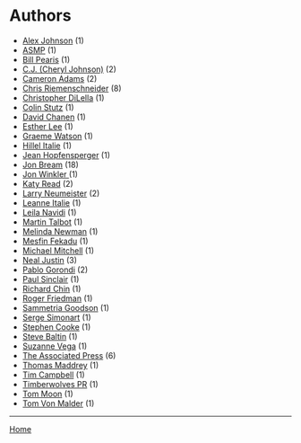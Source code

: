 # Authors

  * [Alex Johnson](./alex-johnson/) (1)
  * [ASMP](./asmp/) (1)
  * [Bill Pearis](./bill-pearis/) (1)
  * [C.J. (Cheryl Johnson)](./c-j-cheryl-johnson/) (2)
  * [Cameron Adams](./cameron-adams/) (2)
  * [Chris Riemenschneider](./chris-riemenschneider/) (8)
  * [Christopher DiLella](./christopher-dilella/) (1)
  * [Colin Stutz](./colin-stutz/) (1)
  * [David Chanen](./david-chanen/) (1)
  * [Esther Lee](./esther-lee/) (1)
  * [Graeme Watson](./graeme-watson/) (1)
  * [Hillel Italie](./hillel-italie/) (1)
  * [Jean Hopfensperger](./jean-hopfensperger/) (1)
  * [Jon Bream](./jon-bream/) (18)
  * [Jon Winkler ](./jon-winkler/) (1)
  * [Katy Read](./katy-read/) (2)
  * [Larry Neumeister](./larry-neumeister/) (2)
  * [Leanne Italie](./leanne-italie/) (1)
  * [Leila Navidi](./leila-navidi/) (1)
  * [Martin Talbot](./martin-talbot/) (1)
  * [Melinda Newman](./melinda-newman/) (1)
  * [Mesfin Fekadu](./mesfin-fekadu/) (1)
  * [Michael Mitchell](./michael-mitchell/) (1)
  * [Neal Justin](./neal-justin/) (3)
  * [Pablo Gorondi](./pablo-gorondi/) (2)
  * [Paul Sinclair](./paul-sinclair/) (1)
  * [Richard Chin](./richard-chin/) (1)
  * [Roger Friedman](./roger-friedman/) (1)
  * [Sammetria Goodson](./sammetria-goodson/) (1)
  * [Serge Simonart](./serge-simonart/) (1)
  * [Stephen Cooke](./stephen-cooke/) (1)
  * [Steve Baltin](./steve-baltin/) (1)
  * [Suzanne Vega](./suzanne-vega/) (1)
  * [The Associated Press](./the-associated-press/) (6)
  * [Thomas Maddrey](./thomas-maddrey/) (1)
  * [Tim Campbell](./tim-campbell/) (1)
  * [Timberwolves PR](./timberwolves-pr/) (1)
  * [Tom Moon](./tom-moon/) (1)
  * [Tom Von Malder](./tom-von-malder/) (1)

----

[Home](../)

